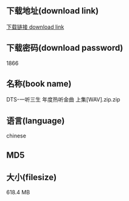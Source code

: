 ## 下载地址(download link)
[下载链接 download link](https://tutu365.netlify.app/?s=DTS-%E4%B8%80%E5%90%AC%E4%B8%89%E7%94%9F+%E5%B9%B4%E5%BA%A6%E7%83%AD%E5%90%AC%E9%87%91%E6%9B%B2+%E4%B8%8A%E9%9B%86%5BWAV%5D.zip)

## 下载密码(download password)
1866

## 名称(book name)
DTS-一听三生 年度热听金曲 上集[WAV].zip.zip

## 语言(language)
chinese

## MD5


## 大小(filesize)
618.4 MB
